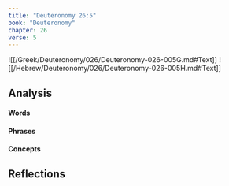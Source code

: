 ```yaml
---
title: "Deuteronomy 26:5"
book: "Deuteronomy"
chapter: 26
verse: 5
---
```

![[/Greek/Deuteronomy/026/Deuteronomy-026-005G.md#Text]]
![[/Hebrew/Deuteronomy/026/Deuteronomy-026-005H.md#Text]]

## Analysis

#### Words

#### Phrases

#### Concepts

## Reflections
